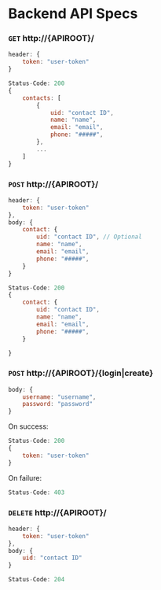 # Backend API Specs

### `GET` http://{APIROOT}/

```JavaScript
header: {
    token: "user-token"
}
```

```JavaScript
Status-Code: 200
{
    contacts: [
        {
            uid: "contact ID",
            name: "name",
            email: "email",
            phone: "#####",
        },
        ...
    ]
}
```

### `POST` http://{APIROOT}/

```JavaScript
header: {
    token: "user-token"
},
body: {
    contact: {
        uid: "contact ID", // Optional
        name: "name",
        email: "email",
        phone: "#####",
    }
}
```

```JavaScript
Status-Code: 200
{
    contact: {
        uid: "contact ID",
        name: "name",
        email: "email",
        phone: "#####",
    }

}
```
### `POST` http://{APIROOT}/{login|create}

```JavaScript
body: {
    username: "username",
    password: "password"
}
```

On success:
```JavaScript
Status-Code: 200
{
    token: "user-token"
}
```
On failure:
```JavaScript
Status-Code: 403
```


### `DELETE` http://{APIROOT}/

```JavaScript
header: {
    token: "user-token"
},
body: {
    uid: "contact ID"
}
```

```JavaScript
Status-Code: 204
```
